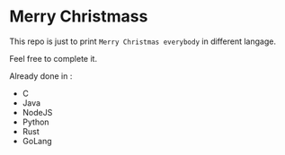 # Merry Christmass

This repo is just to print `Merry Christmas everybody` in different langage.

Feel free to complete it.

Already done in :
- C
- Java
- NodeJS
- Python
- Rust
- GoLang
